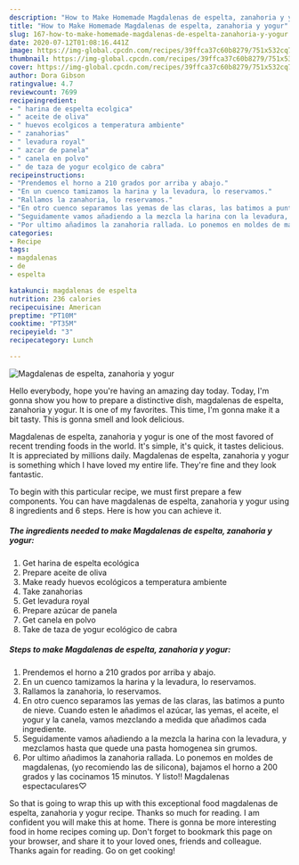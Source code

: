 ```yaml
---
description: "How to Make Homemade Magdalenas de espelta, zanahoria y yogur"
title: "How to Make Homemade Magdalenas de espelta, zanahoria y yogur"
slug: 167-how-to-make-homemade-magdalenas-de-espelta-zanahoria-y-yogur
date: 2020-07-12T01:08:16.441Z
image: https://img-global.cpcdn.com/recipes/39ffca37c60b8279/751x532cq70/magdalenas-de-espelta-zanahoria-y-yogur-foto-principal.jpg
thumbnail: https://img-global.cpcdn.com/recipes/39ffca37c60b8279/751x532cq70/magdalenas-de-espelta-zanahoria-y-yogur-foto-principal.jpg
cover: https://img-global.cpcdn.com/recipes/39ffca37c60b8279/751x532cq70/magdalenas-de-espelta-zanahoria-y-yogur-foto-principal.jpg
author: Dora Gibson
ratingvalue: 4.7
reviewcount: 7699
recipeingredient:
- " harina de espelta ecolgica"
- " aceite de oliva"
- " huevos ecolgicos a temperatura ambiente"
- " zanahorias"
- " levadura royal"
- " azcar de panela"
- " canela en polvo"
- " de taza de yogur ecolgico de cabra"
recipeinstructions:
- "Prendemos el horno a 210 grados por arriba y abajo."
- "En un cuenco tamizamos la harina y la levadura, lo reservamos."
- "Rallamos la zanahoria, lo reservamos."
- "En otro cuenco separamos las yemas de las claras, las batimos a punto de nieve. Cuando esten le añadimos el azúcar, las yemas, el aceite, el yogur y la canela, vamos mezclando a medida que añadimos cada ingrediente."
- "Seguidamente vamos añadiendo a la mezcla la harina con la levadura, y mezclamos hasta que quede una pasta homogenea sin grumos."
- "Por ultimo añadimos la zanahoria rallada. Lo ponemos en moldes de magdalenas, (yo recomiendo las de silicona), bajamos el horno a 200 grados y las cocinamos 15 minutos. Y listo!! Magdalenas espectaculares♡"
categories:
- Recipe
tags:
- magdalenas
- de
- espelta

katakunci: magdalenas de espelta 
nutrition: 236 calories
recipecuisine: American
preptime: "PT10M"
cooktime: "PT35M"
recipeyield: "3"
recipecategory: Lunch

---
```



![Magdalenas de espelta, zanahoria y yogur](https://img-global.cpcdn.com/recipes/39ffca37c60b8279/751x532cq70/magdalenas-de-espelta-zanahoria-y-yogur-foto-principal.jpg)

Hello everybody, hope you're having an amazing day today. Today, I'm gonna show you how to prepare a distinctive dish, magdalenas de espelta, zanahoria y yogur. It is one of my favorites. This time, I'm gonna make it a bit tasty. This is gonna smell and look delicious.



Magdalenas de espelta, zanahoria y yogur is one of the most favored of recent trending foods in the world. It's simple, it's quick, it tastes delicious. It is appreciated by millions daily. Magdalenas de espelta, zanahoria y yogur is something which I have loved my entire life. They're fine and they look fantastic.


To begin with this particular recipe, we must first prepare a few components. You can have magdalenas de espelta, zanahoria y yogur using 8 ingredients and 6 steps. Here is how you can achieve it.

<!--inarticleads1-->

##### The ingredients needed to make Magdalenas de espelta, zanahoria y yogur:

1. Get  harina de espelta ecológica
1. Prepare  aceite de oliva
1. Make ready  huevos ecológicos a temperatura ambiente
1. Take  zanahorias
1. Get  levadura royal
1. Prepare  azúcar de panela
1. Get  canela en polvo
1. Take  de taza de yogur ecológico de cabra




<!--inarticleads2-->

##### Steps to make Magdalenas de espelta, zanahoria y yogur:

1. Prendemos el horno a 210 grados por arriba y abajo.
1. En un cuenco tamizamos la harina y la levadura, lo reservamos.
1. Rallamos la zanahoria, lo reservamos.
1. En otro cuenco separamos las yemas de las claras, las batimos a punto de nieve. Cuando esten le añadimos el azúcar, las yemas, el aceite, el yogur y la canela, vamos mezclando a medida que añadimos cada ingrediente.
1. Seguidamente vamos añadiendo a la mezcla la harina con la levadura, y mezclamos hasta que quede una pasta homogenea sin grumos.
1. Por ultimo añadimos la zanahoria rallada. Lo ponemos en moldes de magdalenas, (yo recomiendo las de silicona), bajamos el horno a 200 grados y las cocinamos 15 minutos. Y listo!! Magdalenas espectaculares♡




So that is going to wrap this up with this exceptional food magdalenas de espelta, zanahoria y yogur recipe. Thanks so much for reading. I am confident you will make this at home. There is gonna be more interesting food in home recipes coming up. Don't forget to bookmark this page on your browser, and share it to your loved ones, friends and colleague. Thanks again for reading. Go on get cooking!
